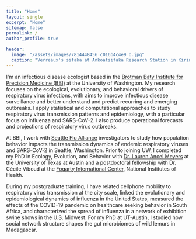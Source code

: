 ```yaml
---
title: "Home"
layout: single
excerpt: "Home"
sitemap: false
permalink: /
author_profile: true

header:
  image: "/assets/images/7814448456_c016b4c4e9_o.jpg"
  caption: "Verreaux's sifaka at Ankoatsifaka Research Station in Kirindy Mitea National Park, Madagascar. Photo by Amanda Perofsky"
---
```


I'm an infectious disease ecologist based in the [Brotman Baty Institute for Precision Medicine (BBI)](https://brotmanbaty.org/) at the University of Washington. My research focuses on the ecological, evolutionary, and behavioral drivers of respiratory virus infections, with aims to improve infectious disease surveillance and better understand and predict recurring and emerging outbreaks. I apply statistical and computational approaches to study respiratory virus transmission patterns and epidemiology, with a particular focus on influenza and SARS-CoV-2. I also produce operational forecasts and projections of respiratory virus outbreaks.

At BBI, I work with [Seattle Flu Alliance](https://seattleflu.org/) investigators to study how population behavior impacts the transmission dynamics of endemic respiratory viruses and SARS-CoV-2 in Seattle, Washington. Prior to joining UW, I completed my PhD in Ecology, Evolution, and Behavior with [Dr. Lauren Ancel Meyers](http://www.bio.utexas.edu/research/meyers/) at the University of Texas at Austin and a postdoctoral fellowship with Dr. Cécile Viboud at the [Fogarty International Center](https://www.fic.nih.gov/About/Staff/Pages/epidemiology-population.aspx), National Institutes of Health.

During my postgraduate training, I have related cellphone mobility to respiratory virus transmission at the city scale, linked the evolutionary and epidemiological dynamics of influenza in the United States, measured the effects of the COVID-19 pandemic on healthcare seeking behavior in South Africa, and characterized the spread of influenza in a network of exhibition swine shows in the U.S. Midwest. For my PhD at UT-Austin, I studied how social network structure shapes the gut microbiomes of wild lemurs in Madagascar.